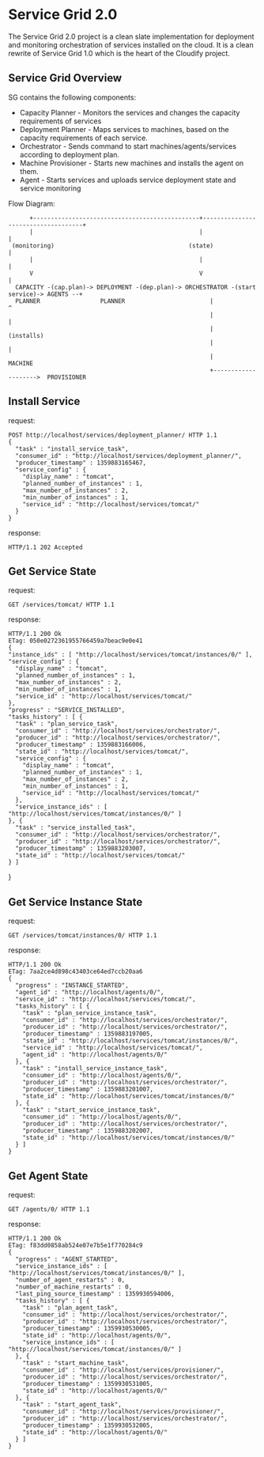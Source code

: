 Service Grid 2.0
================

The Service Grid 2.0 project is a clean slate implementation for deployment and monitoring orchestration of services installed on the cloud.
It is a clean rewrite of Service Grid 1.0 which is the heart of the Cloudify project.

Service Grid Overview
--------------------------------
SG contains the following components:

* Capacity Planner - Monitors the services and changes the capacity requirements of services
* Deployment Planner - Maps services to machines, based on the capacity requirements of each service.
* Orchestrator - Sends command to start machines/agents/services according to deployment plan.
* Machine Provisioner - Starts new machines and installs the agent on them.
* Agent - Starts services and uploads service deployment state and service monitoring


Flow Diagram:

          +-----------------------------------------------+------------------------------------+ 
          |                                               |                                    |
     (monitoring)                                      (state)                                 |
          |                                               |                                    |
          V                                               V                                    |
      CAPACITY -(cap.plan)-> DEPLOYMENT -(dep.plan)-> ORCHESTRATOR -(start service)-> AGENTS --+
      PLANNER                 PLANNER                        |                          ^
                                                             |                          |
                                                             |                      (installs)
                                                             |                          |
                                                             |                       MACHINE
                                                             +-------------------->  PROVISIONER

Install Service
---------------
request:

    POST http://localhost/services/deployment_planner/ HTTP 1.1
    {
      "task" : "install_service_task",
      "consumer_id" : "http://localhost/services/deployment_planner/",
      "producer_timestamp" : 1359883165467,
      "service_config" : {
        "display_name" : "tomcat",
        "planned_number_of_instances" : 1,
        "max_number_of_instances" : 2,
        "min_number_of_instances" : 1,
        "service_id" : "http://localhost/services/tomcat/"
      }
    }

response:

    HTTP/1.1 202 Accepted

Get Service State
-----------------
request:
    
    GET /services/tomcat/ HTTP 1.1

response:
    
    HTTP/1.1 200 Ok
    ETag: 050e0272361955766459a7beac9e0e41
    {
    "instance_ids" : [ "http://localhost/services/tomcat/instances/0/" ],
    "service_config" : {
      "display_name" : "tomcat",
      "planned_number_of_instances" : 1,
      "max_number_of_instances" : 2,
      "min_number_of_instances" : 1,
      "service_id" : "http://localhost/services/tomcat/"
    },
    "progress" : "SERVICE_INSTALLED",
    "tasks_history" : [ {
      "task" : "plan_service_task",
      "consumer_id" : "http://localhost/services/orchestrator/",
      "producer_id" : "http://localhost/services/orchestrator/",
      "producer_timestamp" : 1359883166006,
      "state_id" : "http://localhost/services/tomcat/",
      "service_config" : {
        "display_name" : "tomcat",
        "planned_number_of_instances" : 1,
        "max_number_of_instances" : 2,
        "min_number_of_instances" : 1,
        "service_id" : "http://localhost/services/tomcat/"
      },
      "service_instance_ids" : [ "http://localhost/services/tomcat/instances/0/" ]
    }, {
      "task" : "service_installed_task",
      "consumer_id" : "http://localhost/services/orchestrator/",
      "producer_id" : "http://localhost/services/orchestrator/",
      "producer_timestamp" : 1359883203007,
      "state_id" : "http://localhost/services/tomcat/"
    } ]
  }

Get Service Instance State
--------------------------
request:

    GET /services/tomcat/instances/0/ HTTP 1.1

response:

    HTTP/1.1 200 Ok
    ETag: 7aa2ce4d898c43403ce64ed7ccb20aa6
    {
      "progress" : "INSTANCE_STARTED",
      "agent_id" : "http://localhost/agents/0/",
      "service_id" : "http://localhost/services/tomcat/",
      "tasks_history" : [ {
        "task" : "plan_service_instance_task",
        "consumer_id" : "http://localhost/services/orchestrator/",
        "producer_id" : "http://localhost/services/orchestrator/",
        "producer_timestamp" : 1359883197005,
        "state_id" : "http://localhost/services/tomcat/instances/0/",
        "service_id" : "http://localhost/services/tomcat/",
        "agent_id" : "http://localhost/agents/0/"
      }, {
        "task" : "install_service_instance_task",
        "consumer_id" : "http://localhost/agents/0/",
        "producer_id" : "http://localhost/services/orchestrator/",
        "producer_timestamp" : 1359883201007,
        "state_id" : "http://localhost/services/tomcat/instances/0/"
      }, {
        "task" : "start_service_instance_task",
        "consumer_id" : "http://localhost/agents/0/",
        "producer_id" : "http://localhost/services/orchestrator/",
        "producer_timestamp" : 1359883202007,
        "state_id" : "http://localhost/services/tomcat/instances/0/"
      } ]
    }

Get Agent State
---------------
request:

    GET /agents/0/ HTTP 1.1

response:

    HTTP/1.1 200 Ok
    ETag: f83dd0858ab524e07e7b5e1f770284c9
    {
      "progress" : "AGENT_STARTED",
      "service_instance_ids" : [ "http://localhost/services/tomcat/instances/0/" ],
      "number_of_agent_restarts" : 0,
      "number_of_machine_restarts" : 0,
      "last_ping_source_timestamp" : 1359930594006,
      "tasks_history" : [ {
        "task" : "plan_agent_task",
        "consumer_id" : "http://localhost/services/orchestrator/",
        "producer_id" : "http://localhost/services/orchestrator/",
        "producer_timestamp" : 1359930530005,
        "state_id" : "http://localhost/agents/0/",
        "service_instance_ids" : [ "http://localhost/services/tomcat/instances/0/" ]
      }, {
        "task" : "start_machine_task",
        "consumer_id" : "http://localhost/services/provisioner/",
        "producer_id" : "http://localhost/services/orchestrator/",
        "producer_timestamp" : 1359930531005,
        "state_id" : "http://localhost/agents/0/"
      }, {
        "task" : "start_agent_task",
        "consumer_id" : "http://localhost/services/provisioner/",
        "producer_id" : "http://localhost/services/orchestrator/",
        "producer_timestamp" : 1359930532005,
        "state_id" : "http://localhost/agents/0/"
      } ]
    }
